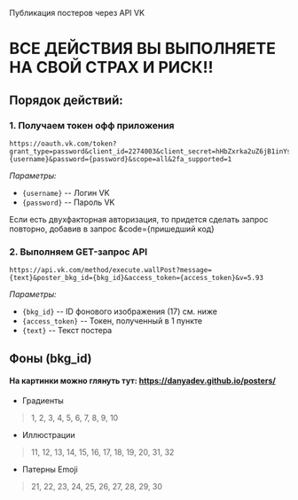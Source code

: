 Публикация постеров через API VK

# ВСЕ ДЕЙСТВИЯ ВЫ ВЫПОЛНЯЕТЕ НА СВОЙ СТРАХ И РИСК!!

## Порядок действий:
### 1. Получаем токен офф приложения
```
https://oauth.vk.com/token?grant_type=password&client_id=2274003&client_secret=hHbZxrka2uZ6jB1inYsH&username={username}&password={password}&scope=all&2fa_supported=1
```

*Параметры:*
+ `{username}` -- Логин VK
+ `{password}` -- Пароль VK

Если есть двухфакторная авторизация, то придется сделать запрос повторно, добавив в запрос  &code={пришедший код}

### 2. Выполняем GET-запрос API
```
https://api.vk.com/method/execute.wallPost?message={text}&poster_bkg_id={bkg_id}&access_token={access_token}&v=5.93
```

*Параметры:*
+ `{bkg_id}` -- ID фонового изображения (17) см. ниже
+ `{access_token}` -- Токен, полученный в 1 пункте
+ `{text}` -- Текст постера

## Фоны (bkg_id)

#### На картинки можно глянуть тут: https://danyadev.github.io/posters/

- Градиенты
> 1, 2, 3, 4, 5, 6, 7, 8, 9, 10
- Иллюстрации
> 11, 12, 13, 14, 15, 16, 17, 18, 19, 20, 31, 32
- Патерны Emoji
> 21, 22, 23, 24, 25, 26, 27, 28, 29, 30
